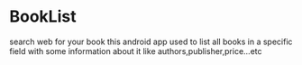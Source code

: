 # BookList
search web for your book
this android app used to list all books in a specific field with some information about it like authors,publisher,price...etc
